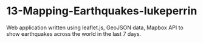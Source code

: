 # 13-Mapping-Earthquakes-lukeperrin

Web application written using leaflet.js, GeoJSON data, Mapbox API to show earthquakes across the world in the last 7 days.